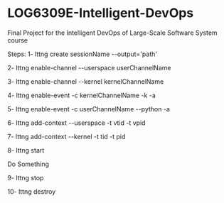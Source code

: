 # LOG6309E-Intelligent-DevOps
Final Project for the Intelligent DevOps of Large-Scale Software System course

Steps: 
1- lttng create sessionName --output='path'

2- lttng enable-channel --userspace userChannelName

3- lttng enable-channel --kernel kernelChannelName

4- lttng enable-event -c kernelChannelName -k -a

5- lttng enable-event -c userChannelName --python -a

6- lttng add-context --userspace -t vtid -t vpid

7- lttng add-context --kernel -t tid -t pid

8- lttng start

Do Something

9- lttng stop

10- lttng destroy

